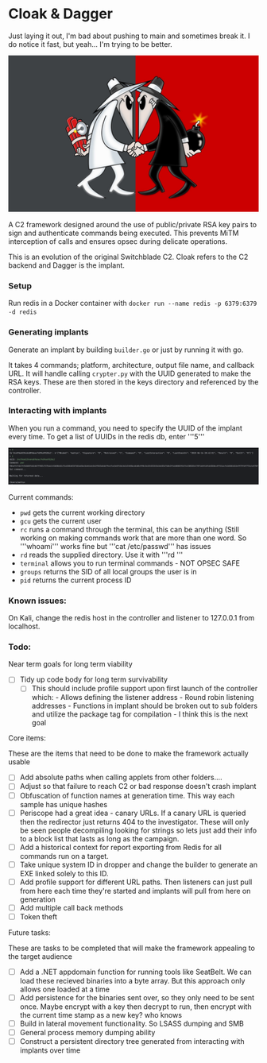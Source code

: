 # Cloak & Dagger

Just laying it out, I'm bad about pushing to main and sometimes break it. I do notice it fast, but yeah... I'm trying to be better.

![logo](/img/guide/cnd8.jpg)

A C2 framework designed around the use of public/private RSA key pairs to sign and authenticate commands being executed. This prevents MiTM interception of calls and ensures opsec during delicate operations.

This is an evolution of the original Switchblade C2. Cloak refers to the C2 backend and Dagger is the implant.

### Setup

Run redis in a Docker container with ```docker run --name redis -p 6379:6379 -d redis```

### Generating implants

Generate an implant by building ```builder.go``` or just by running it with go.

It takes 4 commands; platform, architecture, output file name, and callback URL. It will handle calling ```crypter.py``` with the UUID generated to make the RSA keys. These are then stored in the keys directory and referenced by the controller.

### Interacting with implants

When you run a command, you need to specify the UUID of the implant every time. To get a list of UUIDs in the redis db, enter '''5'''

![example](/img/guide/example.png)

Current commands:
- ```pwd``` gets the current working directory
- ```gcu``` gets the current user
- ```rc``` runs a command through the terminal, this can be anything (Still working on making commands work that are more than one word. So '''whoami''' works fine but '''cat /etc/passwd''' has issues
- ```rd``` reads the supplied directory. Use it with '''rd <directory path>'''
- ```terminal``` allows you to run terminal commands - NOT OPSEC SAFE
- ```groups``` returns the SID of all local groups the user is in
- ```pid``` returns the current process ID

### Known issues:
On Kali, change the redis host in the controller and listener to 127.0.0.1 from localhost.

### Todo: 

Near term goals for long term viability
- [ ] Tidy up code body for long term survivability
  - [ ] This should include profile support upon first launch of the controller which:
          - Allows defining the listener address
          - Round robin listening addresses
          - Functions in implant should be broken out to sub folders and utilize the package tag for compilation - I think this is the next goal

Core items:

These are the items that need to be done to make the framework actually usable
- [ ] Add absolute paths when calling applets from other folders....
- [ ] Adjust so that failure to reach C2 or bad response doesn't crash implant
- [ ] Obfuscation of function names at generation time. This way each sample has unique hashes
- [ ] Periscope had a great idea - canary URLs. If a canary URL is queried then the redirector just returns 404 to the investigator. These will only be seen people decompiling looking for strings so lets just add their info to a block list that lasts as long as the campaign.
- [ ] Add a historical context for report exporting from Redis for all commands run on a target.
- [ ] Take unique system ID in dropper and change the builder to generate an EXE linked solely to this ID.
- [ ] Add profile support for different URL paths. Then listeners can just pull from here each time they're started and implants will pull from here on generation
- [ ] Add multiple call back methods
- [ ] Token theft

Future tasks:

These are tasks to be completed that will make the framework appealing to the target audience
- [ ] Add a .NET appdomain function for running tools like SeatBelt. We can load these recieved binaries into a byte array. But this approach only allows one loaded at a time
- [ ] Add persistence for the binaries sent over, so they only need to be sent once. Maybe encrypt with a key then decrypt to run, then encrypt with the current time stamp as a new key? who knows
- [ ] Build in lateral movement functionality. So LSASS dumping and SMB
- [ ] General process memory dumping ability
- [ ] Construct a persistent directory tree generated from interacting with implants over time
